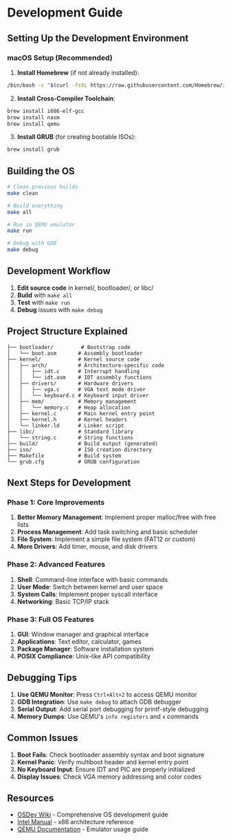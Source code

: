 # Development Guide

## Setting Up the Development Environment

### macOS Setup (Recommended)

1. **Install Homebrew** (if not already installed):
```bash
/bin/bash -c "$(curl -fsSL https://raw.githubusercontent.com/Homebrew/install/HEAD/install.sh)"
```

2. **Install Cross-Compiler Toolchain**:
```bash
brew install i686-elf-gcc
brew install nasm
brew install qemu
```

3. **Install GRUB** (for creating bootable ISOs):
```bash
brew install grub
```

## Building the OS

```bash
# Clean previous builds
make clean

# Build everything
make all

# Run in QEMU emulator
make run

# Debug with GDB
make debug
```

## Development Workflow

1. **Edit source code** in kernel/, bootloader/, or libc/
2. **Build** with `make all`
3. **Test** with `make run`
4. **Debug** issues with `make debug`

## Project Structure Explained

```
├── bootloader/         # Bootstrap code
│   └── boot.asm       # Assembly bootloader
├── kernel/            # Kernel source code
│   ├── arch/          # Architecture-specific code
│   │   ├── idt.c      # Interrupt handling
│   │   └── idt.asm    # IDT assembly functions
│   ├── drivers/       # Hardware drivers
│   │   ├── vga.c      # VGA text mode driver
│   │   └── keyboard.c # Keyboard input driver
│   ├── mem/           # Memory management
│   │   └── memory.c   # Heap allocation
│   ├── kernel.c       # Main kernel entry point
│   ├── kernel.h       # Kernel headers
│   └── linker.ld      # Linker script
├── libc/              # Standard library
│   └── string.c       # String functions
├── build/             # Build output (generated)
├── iso/               # ISO creation directory
├── Makefile           # Build system
└── grub.cfg           # GRUB configuration
```

## Next Steps for Development

### Phase 1: Core Improvements
1. **Better Memory Management**: Implement proper malloc/free with free lists
2. **Process Management**: Add task switching and basic scheduler
3. **File System**: Implement a simple file system (FAT12 or custom)
4. **More Drivers**: Add timer, mouse, and disk drivers

### Phase 2: Advanced Features
1. **Shell**: Command-line interface with basic commands
2. **User Mode**: Switch between kernel and user space
3. **System Calls**: Implement proper syscall interface
4. **Networking**: Basic TCP/IP stack

### Phase 3: Full OS Features
1. **GUI**: Window manager and graphical interface
2. **Applications**: Text editor, calculator, games
3. **Package Manager**: Software installation system
4. **POSIX Compliance**: Unix-like API compatibility

## Debugging Tips

1. **Use QEMU Monitor**: Press `Ctrl+Alt+2` to access QEMU monitor
2. **GDB Integration**: Use `make debug` to attach GDB debugger
3. **Serial Output**: Add serial port debugging for printf-style debugging
4. **Memory Dumps**: Use QEMU's `info registers` and `x` commands

## Common Issues

1. **Boot Fails**: Check bootloader assembly syntax and boot signature
2. **Kernel Panic**: Verify multiboot header and kernel entry point
3. **No Keyboard Input**: Ensure IDT and PIC are properly initialized
4. **Display Issues**: Check VGA memory addressing and color codes

## Resources

- [OSDev Wiki](https://wiki.osdev.org/) - Comprehensive OS development guide
- [Intel Manual](https://software.intel.com/content/www/us/en/develop/articles/intel-sdm.html) - x86 architecture reference
- [QEMU Documentation](https://qemu.readthedocs.io/) - Emulator usage guide
